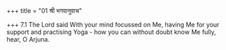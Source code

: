 +++
title = "01 श्री भगवानुवाच"

+++
7.1 The Lord said With your mind focussed on Me, having Me for your
support and practising Yoga - how you can without doubt know Me fully,
hear, O Arjuna.
